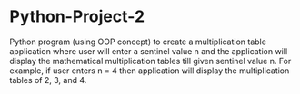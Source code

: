 # Python-Project-2
Python program (using OOP concept) to create a multiplication table application where user will enter a sentinel value n and the application will display the mathematical multiplication tables till given sentinel value n. For example, if user enters n = 4 then application will display the multiplication tables of 2, 3, and 4.
